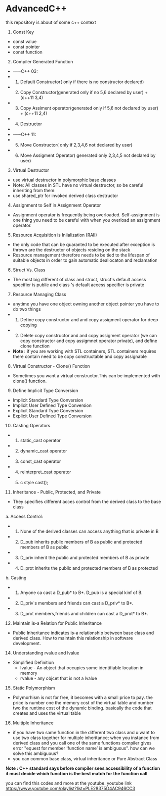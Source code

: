 # AdvancedC++
this repository is about of some c++ context
1. Const Key
 * const value
 * const pointer
 * const function

2. Compiler Generated Function
 * ----C++ 03:
 * 1. Default Constructor( only if there is no constructor declared)
 * 2. Copy Constructor(generated only if no 5,6 declared by user) + (c++11 3,4)
 * 3. Copy Assiment operator(generated only if 5,6 not declared by user) + (c++11 2,4)
 * 4. Destructor
 * 
 * ----C++ 11:
 * 5. Move Constructor( only if 2,3,4,6 not declared by user)
 * 6. Move Assigment Operator( generated only 2,3,4,5 not declared by user)

3. Virtual Destructor
 * use virtual destructor in polymorphic base classes                                     
 * Note: All classes in STL have no virtual destructor, so be careful inheriting from them  
 * use shared_ptr for invoked derived class destructor

4. Assignment to Self in Assignment Operator
 * Assignment operator is frequently being overloaded. Self-assignment is one thing you need to be careful with when you overload an assignment operator.

5. Resource Acquisition is Iniialization (RAII)
 * the only code that can be quaranted to be executed after exception is thrown are the destructor of objects residing on the stack
 * Resource management therefore needs to be tied to the lifespan of suitable objects in order to gain automatic deallocaton and reclamation

6. Struct Vs. Class
 * The most big different of class and struct, struct's default access specifier is public and class 's default access specifier is private 

7. Resource Managing Class
 * anytime you have one object owning another object  pointer you have to do two things
 * 1. Define copy constructor and and copy assigment operator for deep copying
 * 2. Delete copy constructor and and copy assigment operator (we can copy constructor and copy assigmnet operator private), and define clone function
 * <strong> Note :</strong> if you are working with STL containers, STL containers requires there contain need to be copy constructable and copy assignable 

8. Virtual Constructor - Clone() Function
 * Sometimes you want a virtual constructor.This can be implemented with clone() function.

9. Define Implicit Type Conversion
 * Implicit Standard Type Conversion 
 * Implicit User Defined Type Conversion
 * Explicit Standard  Type Conversion
 * Explicit User Defined Type Conversion

10. Casting Operators
 * 1. static_cast operator
 * 2. dynamic_cast operator 
 * 3. const_cast operator
 * 4. reinterpret_cast operator
 * 5. c style cast();

11. Inheritance - Public, Protected, and Private 
 * They specifies different acces control from the derived class to the base class

 a. Access Control:
 *  1. None of the derived classes can access anything that is private in B
 *  2. D_pub inherits public members of B as public and protected members of B as public
 *  3. D_priv inherit the public and protected members of B as private
 *  4. D_prot inherits the public and protected members of B as protected
 
 b. Casting
 *  1. Anyone ca cast a D_pub* to B*. D_pub is a special kinf of B.
 *  2. D_priv's members and friends can cast a D_priv* to B*.
 *  3. D_prot members,friends and children can cast a D_prot* to B*.

12. Maintain is-a Relation for Public Inheritance
 * Public Inheritance indicates is-a relationship between base class and derived class. How to maintain this relationship in software development.

14. Understanding rvalue and lvalue
 * Simplified Definition
   * lvalue - An object that occupies some identifiable location in memory
   * rvalue - any objcet that is not a lvalue

15. Static Polymorphism
 * Polymorhism is not for free, it becomes with a small price to pay. the price is number one the memory cost of the virtual table and number two the runtime cost of the dynamic binding. basically the code that creates and uses the virtual table 

16. Multiple Inheritance
 * if you have two same function in the different two class and u want to use two class together for multiple inheritance; when you instance from derived class and you call one of the same functions compiler  gives error "equest for member ‘function name’ is ambiguous". how can we solve this ambiguous?
 * you can common base class, virtual inheritance or Pure Abstract Class

<strong> Note : C++ standard says before compiler sees accessibility of a function it must decide which function is the best match for the function call </strong> 


 you can find this codes and more at the youtube. youtube link https://www.youtube.com/playlist?list=PLE28375D4AC946CC3
